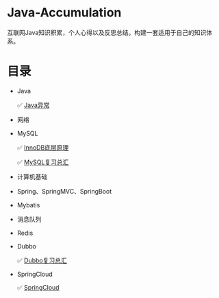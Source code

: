 # Java-Accumulation

互联网Java知识积累，个人心得以及反思总结。构建一套适用于自己的知识体系。

# 目录

- Java

    ✅  [Java异常](http://github.com/coderbruis/Java-Accumulation/blob/master/notes/Java%E5%9F%BA%E7%A1%80/Java%E5%BC%82%E5%B8%B8.md)

- 网络

- MySQL

    ✅ [InnoDB底层原理](https://github.com/coderbruis/Java-Accumulation/blob/master/notes/MySQL/InnoDB%E5%BA%95%E5%B1%82%E5%8E%9F%E7%90%86.md)

    ✅ [MySQL复习总汇](https://github.com/coderbruis/Java-Accumulation/blob/master/notes/%E9%9D%A2%E8%AF%95/MySQL%E5%A4%8D%E4%B9%A0.md)

- 计算机基础

- Spring、SpringMVC、SpringBoot

- Mybatis

- 消息队列

- Redis

- Dubbo

    ✅ [Dubbo复习总汇](https://github.com/coderbruis/Java-Accumulation/blob/master/notes/%E9%9D%A2%E8%AF%95/Dubbo%E5%A4%8D%E4%B9%A0.md)

- SpringCloud

    ✅ [SpringCloud]()

